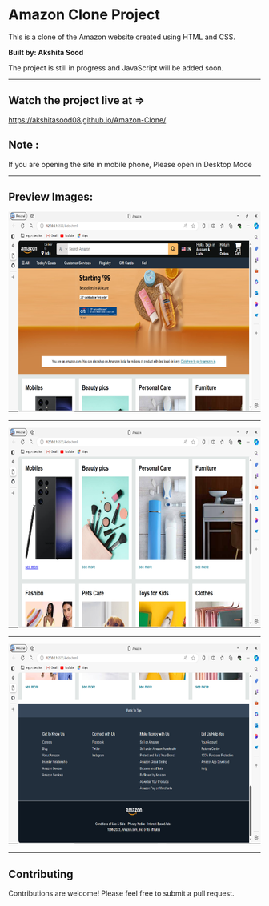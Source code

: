 # Amazon Clone Project

This is a clone of the Amazon website created using HTML and CSS. 

**Built by: Akshita Sood**

The project is still in progress and JavaScript will be added soon.

---

## Watch the project live at =>
https://akshitasood08.github.io/Amazon-Clone/


## Note : 
If you are opening the site in mobile phone, Please open in Desktop Mode

---

## Preview Images:

<img src="https://github.com/akshitasood08/Amazon-Clone/blob/main/Images/Preview%201.png" alt="Preview 1" width="800" height="400">

---

<img src="https://github.com/akshitasood08/Amazon-Clone/blob/main/Images/Preview%202.png" alt="Preview 2" width="800" height="400">

---

<img src="https://github.com/akshitasood08/Amazon-Clone/blob/main/Images/Preview%203.png" alt="Preview 3" width="800" height="400">

---
## Contributing

Contributions are welcome! Please feel free to submit a pull request.
